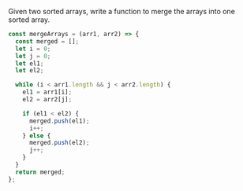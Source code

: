 Given two sorted arrays, write a function to merge the arrays into one sorted array.

```JavaScript
const mergeArrays = (arr1, arr2) => {
  const merged = [];
  let i = 0;
  let j = 0;
  let el1;
  let el2;

  while (i < arr1.length && j < arr2.length) {
    el1 = arr1[i];
    el2 = arr2[j];

    if (el1 < el2) {
      merged.push(el1);
      i++;
    } else {
      merged.push(el2);
      j++;
    }
  }
  return merged;
};
```
